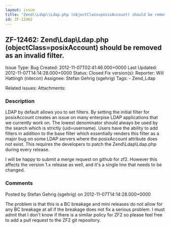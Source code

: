 ```yaml
---
layout: issue
title: "Zend\\Ldap\\Ldap.php (objectClass=posixAccount) should be removed as an invalid filter."
id: ZF-12462
---
```


ZF-12462: Zend\\Ldap\\Ldap.php (objectClass=posixAccount) should be removed as an invalid filter.
-------------------------------------------------------------------------------------------------

 Issue Type: Bug Created: 2012-11-07T02:41:46.000+0000 Last Updated: 2012-11-07T14:14:28.000+0000 Status: Closed Fix version(s): 
 Reporter:  Will Hattingh (nitecon)  Assignee:  Stefan Gehrig (sgehrig)  Tags: - Zend\_Ldap
 
 Related issues: 
 Attachments: 
### Description

LDAP by default allows you to set filters. By setting the initial filter for posixAccount creates an issue on many enterpise LDAP applications that we currently work on. The lowest denominator should always be used by the search which is strictly (uid=username). Users have the ability to add filters in addition to the base filter which essentially renders this filter as a major bug on some LDAP servers where the posixAccount attribute does not exist. This requires the developers to patch the Zend\\Ldap\\Ldap.php during every release.

I will be happy to submit a merge request on github for zf2. However this affects the version 1.x release as well, and it's a single line that needs to be changed.

 

 

### Comments

Posted by Stefan Gehrig (sgehrig) on 2012-11-07T14:14:28.000+0000

The problem is that this is a BC breakage and mini releases do not allow for any BC breakage at all if the breakage does not fix a serious problem. I must admit that I don't know if there is a similar policy for ZF2 so please feel free to add a pull request to the ZF2 git repository.

 

 